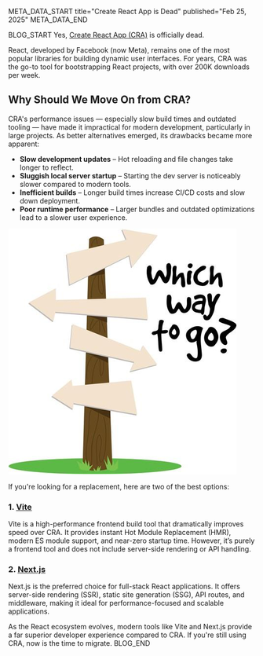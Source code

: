META_DATA_START
title="Create React App is Dead"
published="Feb 25, 2025"
META_DATA_END

BLOG_START
Yes, [Create React App (CRA)](https://react.dev/blog/2025/02/14/sunsetting-create-react-app) is officially dead.  

React, developed by Facebook (now Meta), remains one of the most popular libraries for building dynamic user interfaces. For years, CRA was the go-to tool for bootstrapping React projects, with over 200K downloads per week.  

## Why Should We Move On from CRA?  
CRA's performance issues — especially slow build times and outdated tooling — have made it impractical for modern development, particularly in large projects. As better alternatives emerged, its drawbacks became more apparent:  

- **Slow development updates** – Hot reloading and file changes take longer to reflect.  
- **Sluggish local server startup** – Starting the dev server is noticeably slower compared to modern tools.  
- **Inefficient builds** – Longer build times increase CI/CD costs and slow down deployment.  
- **Poor runtime performance** – Larger bundles and outdated optimizations lead to a slower user experience.  

![Which way to go?](https://raw.githubusercontent.com/akbarjorayev/blogs/refs/heads/main/blogs/create-react-app-is-dead/which_way_to_go.webp)

If you're looking for a replacement, here are two of the best options:  

### 1. [Vite](https://vite.dev/)  
Vite is a high-performance frontend build tool that dramatically improves speed over CRA. It provides instant Hot Module Replacement (HMR), modern ES module support, and near-zero startup time. However, it’s purely a frontend tool and does not include server-side rendering or API handling.  

### 2. [Next.js](https://nextjs.org/)  
Next.js is the preferred choice for full-stack React applications. It offers server-side rendering (SSR), static site generation (SSG), API routes, and middleware, making it ideal for performance-focused and scalable applications.  

As the React ecosystem evolves, modern tools like Vite and Next.js provide a far superior developer experience compared to CRA. If you're still using CRA, now is the time to migrate.
BLOG_END
